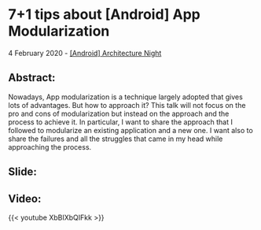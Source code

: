 # 7+1 tips about [Android] App Modularization


4 February 2020 - [[Android] Architecture Night](https://www.meetup.com/it-IT/GDG-Venezia/events/268216527/)

## Abstract:
Nowadays, App modularization is a technique largely adopted that gives lots of advantages. But how to approach it?
This talk will not focus on the pro and cons of modularization but instead on the approach and the process to achieve it. In particular, I want to share the approach that I followed to modularize an existing application and a new one. I want also to share the failures and all the struggles that came in my head while approaching the process.

## Slide:

<script async class="speakerdeck-embed" data-id="a1b9fb0ee5014516a7bd7670c616b2c1" data-ratio="1.77777777777778" src="//speakerdeck.com/assets/embed.js"></script>

## Video:

{{< youtube XbBIXbQIFkk >}}